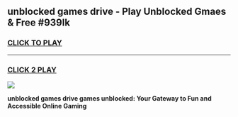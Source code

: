
## unblocked games drive - Play Unblocked Gmaes & Free #939lk
<h3>
<a href="https://premium.freeplayer.one?title=unblocked_games_drive&ref=01M">CLICK TO PLAY</a></h3>
<hr>

<h3>
<a href="https://premium.freeplayer.one?title=unblocked_games_drive&ref=01M">CLICK 2 PLAY</a>
  
</h3>

<a href="https://premium.freeplayer.one?title=unblocked_games_drive&ref=01M"><img src="https://clearcache.store/games.png"></a>


**unblocked games drive games unblocked: Your Gateway to Fun and Accessible Online Gaming**
